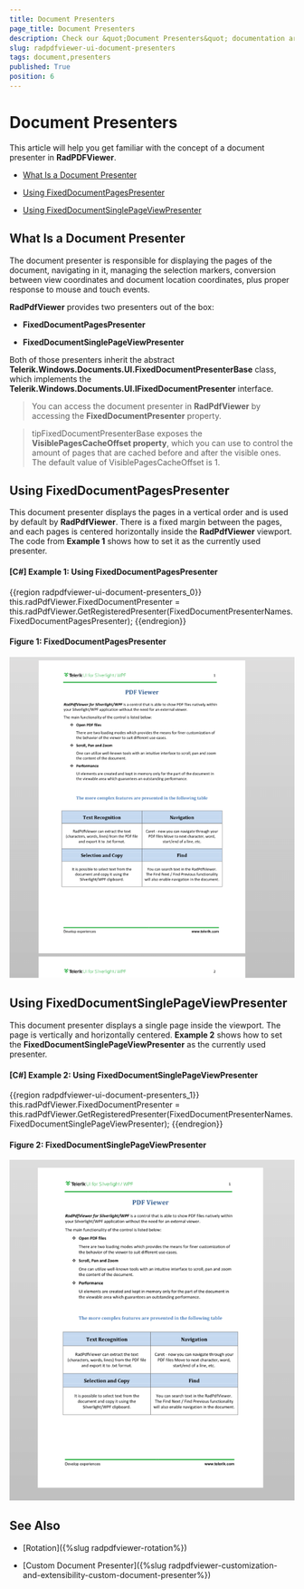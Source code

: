 ```yaml
---
title: Document Presenters
page_title: Document Presenters
description: Check our &quot;Document Presenters&quot; documentation article for the RadPdfViewer WPF control.
slug: radpdfviewer-ui-document-presenters
tags: document,presenters
published: True
position: 6
---
```


# Document Presenters



This article will help you get familiar with the concept of a document presenter in __RadPDFViewer__.
      

* [What Is a Document Presenter](#what-is-a-document-presenter)

* [Using FixedDocumentPagesPresenter](#using-fixeddocumentpagespresenter)

* [Using FixedDocumentSinglePageViewPresenter](#using-fixeddocumentsinglepageviewpresenter)


## What Is a Document Presenter

The document presenter is responsible for displaying the pages of the document, navigating in it, managing the selection markers, conversion between view coordinates and document location coordinates, plus proper response to mouse and touch events.
        

__RadPdfViewer__ provides two presenters out of the box:
        

* __FixedDocumentPagesPresenter__

* __FixedDocumentSinglePageViewPresenter__

Both of those presenters inherit the abstract __Telerik.Windows.Documents.UI.FixedDocumentPresenterBase__ class, which implements the __Telerik.Windows.Documents.UI.IFixedDocumentPresenter__ interface.
        

>You can access the document presenter in __RadPdfViewer__ by accessing the __FixedDocumentPresenter__ property. 
        
>tipFixedDocumentPresenterBase exposes the **VisiblePagesCacheOffset property**, which you can use to control the amount of pages that are cached before and after the visible ones. The default value of VisiblePagesCacheOffset is 1. 

## Using FixedDocumentPagesPresenter

This document presenter displays the pages in a vertical order and is used by default by __RadPdfViewer__. There is a fixed margin between the pages, and each pages is centered horizontally inside the __RadPdfViewer__ viewport. The code from **Example 1** shows how to set it as the currently used presenter.
        

#### __[C#] Example 1: Using FixedDocumentPagesPresenter__

{{region radpdfviewer-ui-document-presenters_0}}
	this.radPdfViewer.FixedDocumentPresenter = this.radPdfViewer.GetRegisteredPresenter(FixedDocumentPresenterNames.FixedDocumentPagesPresenter);
{{endregion}}



#### **Figure 1: FixedDocumentPagesPresenter**
![Rad Pdf Viewer Ui Document Presenters 01](images/RadPdfViewer_Ui_Document_Presenters_01.png)


## Using FixedDocumentSinglePageViewPresenter

This document presenter displays a single page inside the viewport. The page is vertically and horizontally centered. **Example 2** shows how to set the __FixedDocumentSinglePageViewPresenter__ as the currently used presenter.      
        

#### __[C#] Example 2: Using FixedDocumentSinglePageViewPresenter__

{{region radpdfviewer-ui-document-presenters_1}}
	this.radPdfViewer.FixedDocumentPresenter = this.radPdfViewer.GetRegisteredPresenter(FixedDocumentPresenterNames.FixedDocumentSinglePageViewPresenter);
{{endregion}}



#### **Figure 2: FixedDocumentSinglePageViewPresenter**
![Rad Pdf Viewer Ui Document Presenters 02](images/RadPdfViewer_Ui_Document_Presenters_02.png)

## See Also

 * [Rotation]({%slug radpdfviewer-rotation%})

 * [Custom Document Presenter]({%slug radpdfviewer-customization-and-extensibility-custom-document-presenter%})
